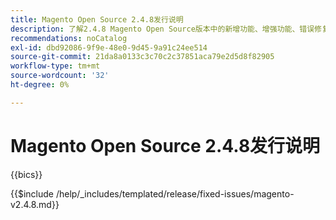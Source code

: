 ```yaml
---
title: Magento Open Source 2.4.8发行说明
description: 了解2.4.8 Magento Open Source版本中的新增功能、增强功能、错误修复和已知问题。
recommendations: noCatalog
exl-id: dbd92086-9f9e-48e0-9d45-9a91c24ee514
source-git-commit: 21da8a0133c3c70c2c37851aca79e2d5d8f82905
workflow-type: tm+mt
source-wordcount: '32'
ht-degree: 0%

---
```


# Magento Open Source 2.4.8发行说明

{{bics}}

{{$include /help/_includes/templated/release/fixed-issues/magento-v2.4.8.md}}
